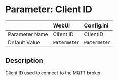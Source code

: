 # Parameter: Client ID

|                   | WebUI               | Config.ini
|:---               |:---                 |:----
| Parameter Name    | Client ID           | ClientID
| Default Value     | `watermeter`        | `watermeter`


## Description

Client ID used to connect to the MQTT broker.
